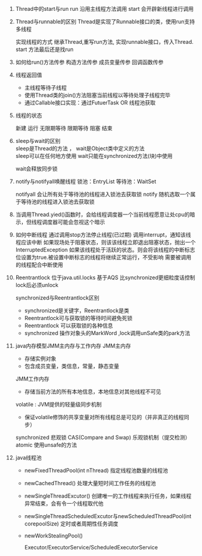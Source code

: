1. Thread中的start与run
    run 沿用主线程方法调用
    start 会开辟新线程进行调用
2. Thread与runnable的区别
     Thread是实现了Runnable接口的类，使用run支持多线程
     
     实现线程的方式
       继承Thread,重写run方法,
       实现runnable接口，传入Thread.
       start 方法最后还是找run
3. 如何给run()方法传参 
    构造方法传参
    成员变量传参
    回调函数传参  
4.  线程返回值
     - 主线程等待子线程
     - 使用Thread类的join()方法阻塞当前线程以等待处理子线程完毕
     - 通过Callable接口实现：通过FutuerTask OR 线程池获取
5. 线程的状态

   新建
   运行
   无限期等待
   限期等待
   阻塞
   结束

6. sleep与wait的区别   
   sleep是Thread的方法 ， wait是Object类中定义的方法       
   sleep可以在任何地方使用
   wait只能在synchronized方法(块)中使用
   
   wait会释放同步锁
   
7. notify与notifyall唤醒线程
    锁池：EntryList
    等待池：WaitSet
    
    notifyall 会让所有处于等待池的线程进入锁池去获取锁
    notify  随机选取一个属于等待池的线程进入锁池去获取锁
8. 当调用Thread.yied()函数时，会给线程调度器一个当前线程愿意让处cpu的暗示，但线程调度器可能会忽视这个暗示
9. 如何中断线程
   通过调用stop方法停止线程(已过期)
   调用interrupt，通知该线程应该中断
   如果现场处于阻塞状态，则该该线程立即退出阻塞状态，抛出一个InterruptedException
   如果该线程处于活跃的状态。则会将该线程的中断标志位设置为true.被设置中断标志的线程将继续正常运行，不受影响
   需要被调用的线程配合中断使用
 10. Reentrantlock
     位于java.util.locks
     基于AQS
     比synchronized更细粒度话控制
     lock后必须unlock
     
     synchronized与Reentrantlock区别
     - synchronized是关键字，Reentrantlock是类
     - Reentrantlock可与获取锁的等待时间避免死锁
     - Reentrantlock 可以获取锁的各种信息
     - synchronized 操作对象头的MarkWord ,lock调用unSafe类的park方法
 
 11. java内存模型JMM主内存与工作内存
      JMM主内存
      - 存储实例对象
      - 包含成员变量，类信息，常量，静态变量
     
      JMM工作内存
      - 存储当前方法的所有本地信息，本地信息对其他线程不可见
      
      volatile : JVM提供的轻量级同步机制
      - 保证volatile修饰的共享变量对所有线程总是可见的（并非真正的线程同步）
      
      synchronized 悲观锁
      CAS(Compare and Swap) 乐观锁机制（提交检测）atomic
        使用unsafe的方法
  11. java线程池
      - newFixedThreadPool(int nThread) 指定线程池数量的线程池
      - newCachedThread()
        处理大量短时间工作任务的线程池
      - newSingleThreadExcutor()
        创建唯一的工作线程来执行任务，如果线程异常结束，会有令一个线程取代他
      - newSingleThreadScheduledExcutor与newScheduledThreadPool(int corepoolSize)
        定时或者周期性任务调度
      - newWorkStealingPool()
      
        Executor/ExecutorService/ScheduledExecutorService